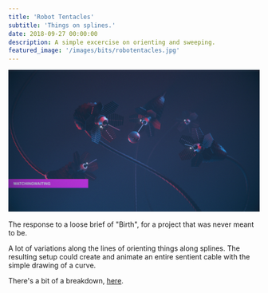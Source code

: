 ```yaml
---
title: 'Robot Tentacles'
subtitle: 'Things on splines.'
date: 2018-09-27 00:00:00
description: A simple excercise on orienting and sweeping.
featured_image: '/images/bits/robotentacles.jpg'
---
```


![](/images/bits/robotentacles.jpg)

The response to a loose brief of "Birth", for a project that was never meant to be.

A lot of variations along the lines of orienting things along splines. The resulting setup could create and animate an entire sentient cable with the simple drawing of a curve.

There's a bit of a breakdown, [here](https://t.co/VTPoNtnO8v).